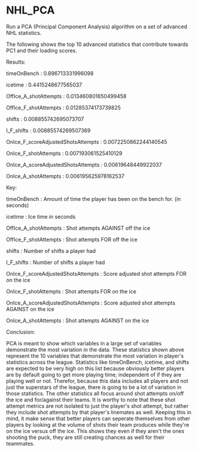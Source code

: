 # NHL_PCA
Run a PCA (Principal Component Analysis) algorithm on a set of advanced NHL statistics.

The following shows the top 10 advanced statistics that contribute towards PC1 and their loading scores.



Results:

timeOnBench :  0.896713331996098

icetime :  0.4415248677565037

OffIce_A_shotAttempts :  0.013460801650499458

OffIce_F_shotAttempts :  0.01285374173739825

shifts :  0.008855742695073707

I_F_shifts :  0.00885574269507369

OnIce_F_scoreAdjustedShotsAttempts :  0.0072250862244140545

OnIce_F_shotAttempts :  0.007193061525410129

OnIce_A_scoreAdjustedShotsAttempts :  0.00619648449922037

OnIce_A_shotAttempts :  0.006195625978162537



Key:

timeOnBench :  Amount of time the player has been on the bench for. (in seconds)

icetime :  Ice time in seconds

OffIce_A_shotAttempts :  Shot attempts AGAINST off the ice

OffIce_F_shotAttempts :  Shot attempts FOR off the ice

shifts :  Number of shifts a player had

I_F_shifts :  Number of shifts a player had

OnIce_F_scoreAdjustedShotsAttempts :  Score adjusted shot attempts FOR on the ice

OnIce_F_shotAttempts :  Shot attempts FOR on the ice

OnIce_A_scoreAdjustedShotsAttempts :  Score adjusted shot attempts AGAINST on the ice

OnIce_A_shotAttempts :  Shot attempts AGAINST on the ice



Conclusion:

PCA is meant to show which variables in a large set of variables demonstrate the most variation in the data. These statistics shown above represent the 10 variables that demonstrate the most variation in player's statistics across the league. Statistics like timeOnBench, icetime, and shifts are expected to be very high on this list because obviously better players are by default going to get more playing time; independent of if they are playing well or not. Therefor, because this data includes all players and not just the superstars of the league, there is going to be a lot of variation in those statistics. The other statistics all focus around shot attempts on/off the ice and for/against their teams. It is worthy to note that these shot attempt metrics are not isolated to just the player's shot attempt, but rather they include shot attempts by that player's linemates as well. Keeping this in mind, it make sense that better players can seperate themselves from other players by looking at the volume of shots their team produces while they're on the ice versus off the ice. This shows they even if they aren't the ones shooting the puck, they are still creating chances as well for their teammates.
